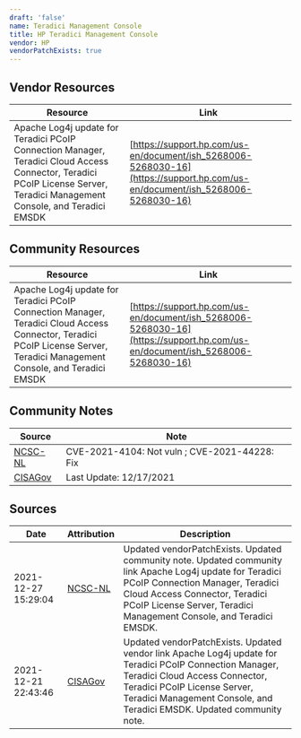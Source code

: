 ```yaml
---
draft: 'false'
name: Teradici Management Console
title: HP Teradici Management Console
vendor: HP
vendorPatchExists: true
---
```


## Vendor Resources
| Resource | Link |
| --- | --- |
| Apache Log4j update for Teradici PCoIP Connection Manager, Teradici Cloud Access Connector, Teradici PCoIP License Server, Teradici Management Console, and Teradici EMSDK | [https://support.hp.com/us-en/document/ish_5268006-5268030-16](https://support.hp.com/us-en/document/ish_5268006-5268030-16) |

## Community Resources
| Resource | Link |
| --- | --- |
| Apache Log4j update for Teradici PCoIP Connection Manager, Teradici Cloud Access Connector, Teradici PCoIP License Server, Teradici Management Console, and Teradici EMSDK | [https://support.hp.com/us-en/document/ish_5268006-5268030-16](https://support.hp.com/us-en/document/ish_5268006-5268030-16) |

## Community Notes
| Source | Note |
| --- | --- |
| [NCSC-NL](https://github.com/NCSC-NL/log4shell/blob/main/software/README.md) | CVE-2021-4104: Not vuln ; CVE-2021-44228: Fix </ul> |
| [CISAGov](https://raw.githubusercontent.com/cisagov/log4j-affected-db/develop/README.md) | Last Update: 12/17/2021 |

## Sources
| Date | Attribution | Description |
| --- | --- | --- |
| 2021-12-27 15:29:04 | [NCSC-NL](https://github.com/NCSC-NL/log4shell/blob/main/software/README.md) | Updated vendorPatchExists. Updated community note. Updated community link Apache Log4j update for Teradici PCoIP Connection Manager, Teradici Cloud Access Connector, Teradici PCoIP License Server, Teradici Management Console, and Teradici EMSDK.  |
| 2021-12-21 22:43:46 | [CISAGov](https://raw.githubusercontent.com/cisagov/log4j-affected-db/develop/README.md) | Updated vendorPatchExists. Updated vendor link Apache Log4j update for Teradici PCoIP Connection Manager, Teradici Cloud Access Connector, Teradici PCoIP License Server, Teradici Management Console, and Teradici EMSDK. Updated community note.  |
